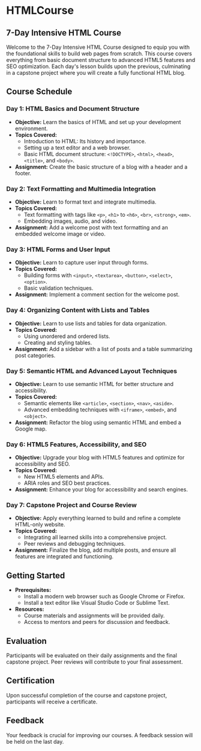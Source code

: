 # HTMLCourse

## 7-Day Intensive HTML Course

Welcome to the 7-Day Intensive HTML Course designed to equip you with the foundational skills to build web pages from scratch. This course covers everything from basic document structure to advanced HTML5 features and SEO optimization. Each day's lesson builds upon the previous, culminating in a capstone project where you will create a fully functional HTML blog.

## Course Schedule

### Day 1: HTML Basics and Document Structure

- **Objective:** Learn the basics of HTML and set up your development environment.
- **Topics Covered:**
  - Introduction to HTML: Its history and importance.
  - Setting up a text editor and a web browser.
  - Basic HTML document structure: `<!DOCTYPE>`, `<html>`, `<head>`, `<title>`, and `<body>`.
- **Assignment:** Create the basic structure of a blog with a header and a footer.

### Day 2: Text Formatting and Multimedia Integration

- **Objective:** Learn to format text and integrate multimedia.
- **Topics Covered:**
  - Text formatting with tags like `<p>`, `<h1>` to `<h6>`, `<br>`, `<strong>`, `<em>`.
  - Embedding images, audio, and video.
- **Assignment:** Add a welcome post with text formatting and an embedded welcome image or video.

### Day 3: HTML Forms and User Input

- **Objective:** Learn to capture user input through forms.
- **Topics Covered:**
  - Building forms with `<input>`, `<textarea>`, `<button>`, `<select>`, `<option>`.
  - Basic validation techniques.
- **Assignment:** Implement a comment section for the welcome post.

### Day 4: Organizing Content with Lists and Tables

- **Objective:** Learn to use lists and tables for data organization.
- **Topics Covered:**
  - Using unordered and ordered lists.
  - Creating and styling tables.
- **Assignment:** Add a sidebar with a list of posts and a table summarizing post categories.

### Day 5: Semantic HTML and Advanced Layout Techniques

- **Objective:** Learn to use semantic HTML for better structure and accessibility.
- **Topics Covered:**
  - Semantic elements like `<article>`, `<section>`, `<nav>`, `<aside>`.
  - Advanced embedding techniques with `<iframe>`, `<embed>`, and `<object>`.
- **Assignment:** Refactor the blog using semantic HTML and embed a Google map.

### Day 6: HTML5 Features, Accessibility, and SEO

- **Objective:** Upgrade your blog with HTML5 features and optimize for accessibility and SEO.
- **Topics Covered:**
  - New HTML5 elements and APIs.
  - ARIA roles and SEO best practices.
- **Assignment:** Enhance your blog for accessibility and search engines.

### Day 7: Capstone Project and Course Review

- **Objective:** Apply everything learned to build and refine a complete HTML-only website.
- **Topics Covered:**
  - Integrating all learned skills into a comprehensive project.
  - Peer reviews and debugging techniques.
- **Assignment:** Finalize the blog, add multiple posts, and ensure all features are integrated and functioning.

## Getting Started

- **Prerequisites:**
  - Install a modern web browser such as Google Chrome or Firefox.
  - Install a text editor like Visual Studio Code or Sublime Text.
- **Resources:**
  - Course materials and assignments will be provided daily.
  - Access to mentors and peers for discussion and feedback.

## Evaluation

Participants will be evaluated on their daily assignments and the final capstone project. Peer reviews will contribute to your final assessment.

## Certification

Upon successful completion of the course and capstone project, participants will receive a certificate.

## Feedback

Your feedback is crucial for improving our courses. A feedback session will be held on the last day.
